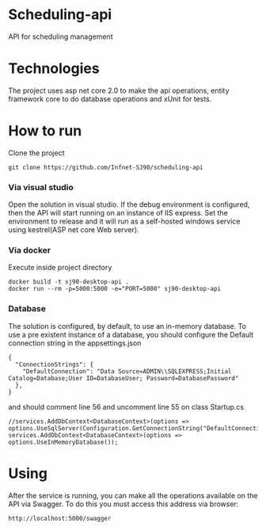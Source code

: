 # Scheduling-api
API for scheduling management

# Technologies
The project uses asp net core 2.0 to make the api operations, entity framework core to do database operations and xUnit for tests.

# How to run
Clone the project
```
git clone https://github.com/Infnet-SJ90/scheduling-api
```

### Via visual studio
Open the solution in visual studio.
If the debug environment is configured, then the API will start running on an instance of IIS express. Set the environment to release and it will run as a self-hosted windows service using kestrel(ASP net core Web server).


### Via docker
Execute inside project directory
```
docker build -t sj90-desktop-api .
docker run --rm -p=5000:5000 -e="PORT=5000" sj90-desktop-api
```

### Database
The solution is configured, by default, to use an in-memory database.
To use a pre existent instance of a database, you should configure the Default connection string in the appsettings.json

```
{
  "ConnectionStrings": {
    "DefaultConnection": "Data Source=ADMIN\\SQLEXPRESS;Initial Catalog=Database;User ID=DatabaseUser; Password=DatabasePassword"
  },  
}
```

and should comment line 56 and uncomment line 55 on class Startup.cs
```
//services.AddDbContext<DatabaseContext>(options => options.UseSqlServer(Configuration.GetConnectionString("DefaultConnection")));
services.AddDbContext<DatabaseContext>(options => options.UseInMemoryDatabase());
```

# Using
After the service is running, you can make all the operations available on the API via Swagger. To do this you must access this address via browser: 
```
http://localhost:5000/swagger
```